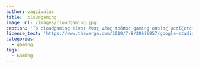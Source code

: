 ```yaml
---
author: vagzivalas
title:  cloudgaming
image_url: /images/cloudgaming.jpg
caption: 'To cloudgaming είναι ένας νέος τρόπος gaming οποίος βασίζεται στο stream του παιχνιδιού από έναν server στην συσκευή μας πχ  smartphone , pc , tv κτλ. Καταργώντας την χρήση κονσόλας η gaming pc.'
license_text: 'https://www.theverge.com/2019/7/8/20686957/google-stadia-games-support-publishers-discontinue-stop-remain-playable'
categories:
  - gaming
tags:
  - Gaming
---
```

